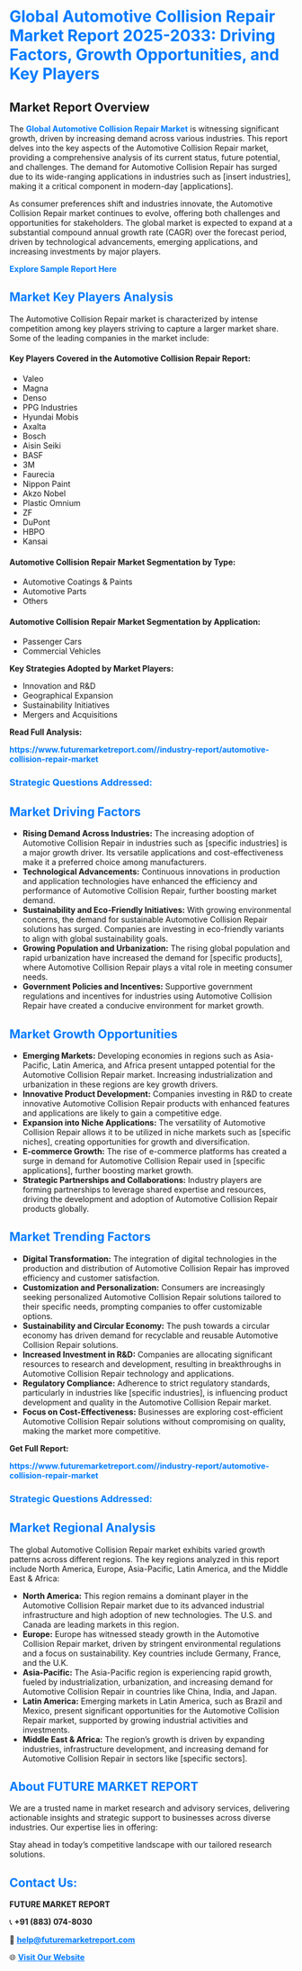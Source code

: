 <h1 style="color: #007BFF;">Global Automotive Collision Repair Market Report 2025-2033: Driving Factors, Growth Opportunities, and Key Players</h1>

<section id="overview">
<h2>Market Report Overview</h2>
<p>The <a href="https://www.futuremarketreport.com//industry-report/automotive-collision-repair-market" style="color: #007BFF; text-decoration: none;"><strong>Global Automotive Collision Repair Market</strong></a> is witnessing significant growth, driven by increasing demand across various industries. This report delves into the key aspects of the Automotive Collision Repair market, providing a comprehensive analysis of its current status, future potential, and challenges. The demand for Automotive Collision Repair has surged due to its wide-ranging applications in industries such as [insert industries], making it a critical component in modern-day [applications].</p>
<p>As consumer preferences shift and industries innovate, the Automotive Collision Repair market continues to evolve, offering both challenges and opportunities for stakeholders. The global market is expected to expand at a substantial compound annual growth rate (CAGR) over the forecast period, driven by technological advancements, emerging applications, and increasing investments by major players.</p>
</section>

<section id="overview">
<p><a href="https://www.futuremarketreport.com//request-sample/reportId=87934" style="color: #007BFF; text-decoration: none;"><strong>Explore Sample Report Here</strong></a></p>
</section>

<section id="key-players">
<h2 style="color: #007BFF;">Market Key Players Analysis</h2>
<p>The Automotive Collision Repair market is characterized by intense competition among key players striving to capture a larger market share. Some of the leading companies in the market include:</p>
<h4>Key Players Covered in the Automotive Collision Repair Report:</h4>
<ul><li>Valeo</li><li>Magna</li><li>Denso</li><li>PPG Industries</li><li>Hyundai Mobis</li><li>Axalta</li><li>Bosch</li><li>Aisin Seiki</li><li>BASF</li><li>3M</li><li>Faurecia</li><li>Nippon Paint</li><li>Akzo Nobel</li><li>Plastic Omnium</li><li>ZF</li><li>DuPont</li><li>HBPO</li><li>Kansai</li></ul>
<h4>Automotive Collision Repair Market Segmentation by Type:</h4>
<ul><li>Automotive Coatings &amp; Paints</li><li>Automotive Parts</li><li>Others</li></ul>

<h4>Automotive Collision Repair Market Segmentation by Application:</h4>
<ul><li>Passenger Cars</li><li>Commercial Vehicles</li></ul>
<p><strong>Key Strategies Adopted by Market Players:</strong></p>
<ul>
<li>Innovation and R&D</li>
<li>Geographical Expansion</li>
<li>Sustainability Initiatives</li>
<li>Mergers and Acquisitions</li>
</ul>
</section>

<section>
<p><strong>Read Full Analysis: </strong></p><a href="https://www.futuremarketreport.com//industry-report/automotive-collision-repair-market" style="color: #007BFF; text-decoration: none;"><strong>https://www.futuremarketreport.com//industry-report/automotive-collision-repair-market</strong></a>
<h3 style="color: #007BFF;">Strategic Questions Addressed:</h3>
</section>

<section id="driving-factors">
<h2 style="color: #007BFF;">Market Driving Factors</h2>
<ul>
<li><strong>Rising Demand Across Industries:</strong> The increasing adoption of Automotive Collision Repair in industries such as [specific industries] is a major growth driver. Its versatile applications and cost-effectiveness make it a preferred choice among manufacturers.</li>
<li><strong>Technological Advancements:</strong> Continuous innovations in production and application technologies have enhanced the efficiency and performance of Automotive Collision Repair, further boosting market demand.</li>
<li><strong>Sustainability and Eco-Friendly Initiatives:</strong> With growing environmental concerns, the demand for sustainable Automotive Collision Repair solutions has surged. Companies are investing in eco-friendly variants to align with global sustainability goals.</li>
<li><strong>Growing Population and Urbanization:</strong> The rising global population and rapid urbanization have increased the demand for [specific products], where Automotive Collision Repair plays a vital role in meeting consumer needs.</li>
<li><strong>Government Policies and Incentives:</strong> Supportive government regulations and incentives for industries using Automotive Collision Repair have created a conducive environment for market growth.</li>
</ul>
</section>

<section id="growth-opportunities">
<h2 style="color: #007BFF;">Market Growth Opportunities</h2>
<ul>
<li><strong>Emerging Markets:</strong> Developing economies in regions such as Asia-Pacific, Latin America, and Africa present untapped potential for the Automotive Collision Repair market. Increasing industrialization and urbanization in these regions are key growth drivers.</li>
<li><strong>Innovative Product Development:</strong> Companies investing in R&D to create innovative Automotive Collision Repair products with enhanced features and applications are likely to gain a competitive edge.</li>
<li><strong>Expansion into Niche Applications:</strong> The versatility of Automotive Collision Repair allows it to be utilized in niche markets such as [specific niches], creating opportunities for growth and diversification.</li>
<li><strong>E-commerce Growth:</strong> The rise of e-commerce platforms has created a surge in demand for Automotive Collision Repair used in [specific applications], further boosting market growth.</li>
<li><strong>Strategic Partnerships and Collaborations:</strong> Industry players are forming partnerships to leverage shared expertise and resources, driving the development and adoption of Automotive Collision Repair products globally.</li>
</ul>
</section>

<section id="trending-factors">
<h2 style="color: #007BFF;">Market Trending Factors</h2>
<ul>
<li><strong>Digital Transformation:</strong> The integration of digital technologies in the production and distribution of Automotive Collision Repair has improved efficiency and customer satisfaction.</li>
<li><strong>Customization and Personalization:</strong> Consumers are increasingly seeking personalized Automotive Collision Repair solutions tailored to their specific needs, prompting companies to offer customizable options.</li>
<li><strong>Sustainability and Circular Economy:</strong> The push towards a circular economy has driven demand for recyclable and reusable Automotive Collision Repair solutions.</li>
<li><strong>Increased Investment in R&D:</strong> Companies are allocating significant resources to research and development, resulting in breakthroughs in Automotive Collision Repair technology and applications.</li>
<li><strong>Regulatory Compliance:</strong> Adherence to strict regulatory standards, particularly in industries like [specific industries], is influencing product development and quality in the Automotive Collision Repair market.</li>
<li><strong>Focus on Cost-Effectiveness:</strong> Businesses are exploring cost-efficient Automotive Collision Repair solutions without compromising on quality, making the market more competitive.</li>
</ul>
</section>

<section>
<p><strong>Get Full Report: </strong></p><a href="https://www.futuremarketreport.com//industry-report/automotive-collision-repair-market" style="color: #007BFF; text-decoration: none;"><strong>https://www.futuremarketreport.com//industry-report/automotive-collision-repair-market</strong></a>
<h3 style="color: #007BFF;">Strategic Questions Addressed:</h3>
</section>


<section id="regional-analysis">
<h2 style="color: #007BFF;">Market Regional Analysis</h2>
<p>The global Automotive Collision Repair market exhibits varied growth patterns across different regions. The key regions analyzed in this report include North America, Europe, Asia-Pacific, Latin America, and the Middle East & Africa:</p>
<ul>
<li><strong>North America:</strong> This region remains a dominant player in the Automotive Collision Repair market due to its advanced industrial infrastructure and high adoption of new technologies. The U.S. and Canada are leading markets in this region.</li>
<li><strong>Europe:</strong> Europe has witnessed steady growth in the Automotive Collision Repair market, driven by stringent environmental regulations and a focus on sustainability. Key countries include Germany, France, and the U.K.</li>
<li><strong>Asia-Pacific:</strong> The Asia-Pacific region is experiencing rapid growth, fueled by industrialization, urbanization, and increasing demand for Automotive Collision Repair in countries like China, India, and Japan.</li>
<li><strong>Latin America:</strong> Emerging markets in Latin America, such as Brazil and Mexico, present significant opportunities for the Automotive Collision Repair market, supported by growing industrial activities and investments.</li>
<li><strong>Middle East & Africa:</strong> The region’s growth is driven by expanding industries, infrastructure development, and increasing demand for Automotive Collision Repair in sectors like [specific sectors].</li>
</ul>
</section>

<footer>
<h2 style="color: #007BFF;">About FUTURE MARKET REPORT</h2>
<p>We are a trusted name in market research and advisory services, delivering actionable insights and strategic support to businesses across diverse industries. Our expertise lies in offering:</p>

<p>Stay ahead in today’s competitive landscape with our tailored research solutions.</p>

<h2 style="color: #007BFF;">Contact Us:</h2>
<p><strong>FUTURE MARKET REPORT</strong></p>
<p>📞 <strong>+91 (883) 074-8030</strong></p>
<p>📧 <strong><a href="mailto:help@futuremarketreport.com" style="color: #007BFF;">help@futuremarketreport.com</a></strong></p>
<p>🌐 <strong><a href="https://www.futuremarketreport.com/" style="color: #007BFF;">Visit Our Website</a></strong></p>
</footer>